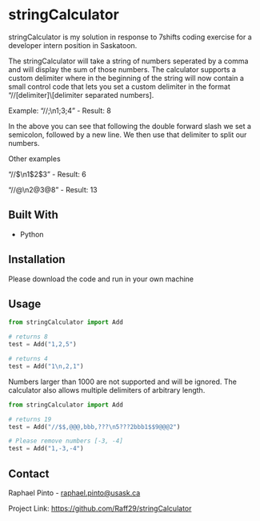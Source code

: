 # stringCalculator

stringCalculator is my solution in response to 7shifts coding exercise for a developer intern position in Saskatoon. 

The stringCalculator will take a string of numbers seperated by a comma and will display the sum of those numbers. 
The calculator supports a custom delimiter where in the beginning of the string
will now contain a small control code that lets you set a custom delimiter in the format
“//[delimiter]\\[delimiter separated numbers].

Example: “//;\n1;3;4” - Result: 8

In the above you can see that following the double forward slash we set a
semicolon, followed by a new line. We then use that delimiter to split our
numbers.

Other examples

“//$\n1$2$3” - Result: 6

“//@\n2@3@8” - Result: 13

## Built With
* Python

## Installation
Please download the code and run in your own machine


## Usage

```python
from stringCalculator import Add

# returns 8
test = Add("1,2,5")

# returns 4
test = Add("1\n,2,1")
```

Numbers larger than 1000 are not supported and will be ignored. The calculator also allows multiple delimiters of arbitrary length.

```python
from stringCalculator import Add

# returns 19
test = Add("//$$,@@@,bbb,???\n5???2bbb1$$9@@@2")

# Please remove numbers [-3, -4]
test = Add("1,-3,-4")
```

## Contact

Raphael Pinto - raphael.pinto@usask.ca

Project Link: https://github.com/Raff29/stringCalculator
